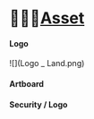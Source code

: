 # 🧑🏻‍🎨[Asset]

#### Logo


![](Logo _ Land.png)

#### Artboard

#### Security / Logo 



[Asset]: https://github.com/CodeEditorLand/Asset
